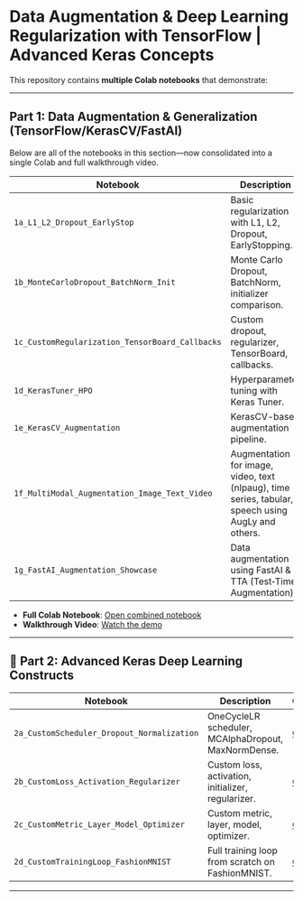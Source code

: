 # Data Augmentation & Deep Learning Regularization with TensorFlow | Advanced Keras Concepts

This repository contains **multiple Colab notebooks** that demonstrate:

---

## Part 1: Data Augmentation & Generalization (TensorFlow/KerasCV/FastAI)

Below are all of the notebooks in this section—now consolidated into a single Colab and full walkthrough video.

| Notebook                                                      | Description                                                                                                 |
| ------------------------------------------------------------- | ----------------------------------------------------------------------------------------------------------- |
| `1a_L1_L2_Dropout_EarlyStop`                                  | Basic regularization with L1, L2, Dropout, EarlyStopping.                                                    |
| `1b_MonteCarloDropout_BatchNorm_Init`                         | Monte Carlo Dropout, BatchNorm, initializer comparison.                                                      |
| `1c_CustomRegularization_TensorBoard_Callbacks`               | Custom dropout, regularizer, TensorBoard, callbacks.                                                         |
| `1d_KerasTuner_HPO`                                           | Hyperparameter tuning with Keras Tuner.                                                                      |
| `1e_KerasCV_Augmentation`                                     | KerasCV-based augmentation pipeline.                                                                         |
| `1f_MultiModal_Augmentation_Image_Text_Video`                 | Augmentation for image, video, text (nlpaug), time series, tabular, speech using AugLy and others.           |
| `1g_FastAI_Augmentation_Showcase`                             | Data augmentation using FastAI & TTA (Test‑Time Augmentation).                                                |

- **Full Colab Notebook**: [Open combined notebook](https://colab.research.google.com/drive/1sDhgg7Dw-RxwHJ4dlngy2S3bTNsDgZWJ#scrollTo=niuExaHCBJVQ)  
- **Walkthrough Video**: [Watch the demo](YOUR_VIDEO_LINK_HERE)

---

## 🧠 Part 2: Advanced Keras Deep Learning Constructs

| Notebook | Description | Colab | Video |
|----------|-------------|-------|--------|
| `2a_CustomScheduler_Dropout_Normalization` | OneCycleLR scheduler, MCAlphaDropout, MaxNormDense. | [Open](#) | [Watch](#) |
| `2b_CustomLoss_Activation_Regularizer` | Custom loss, activation, initializer, regularizer. | [Open](#) | [Watch](#) |
| `2c_CustomMetric_Layer_Model_Optimizer` | Custom metric, layer, model, optimizer. | [Open](#) | [Watch](#) |
| `2d_CustomTrainingLoop_FashionMNIST` | Full training loop from scratch on FashionMNIST. | [Open](#) | [Watch](#) |

---
